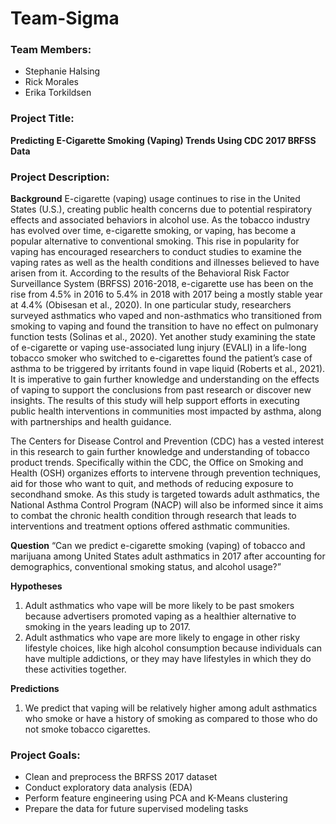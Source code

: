 # Team-Sigma

### Team Members:
- Stephanie Halsing
- Rick Morales
- Erika Torkildsen

### Project Title:
**Predicting E-Cigarette Smoking (Vaping) Trends Using CDC 2017 BRFSS Data**

### Project Description:
**Background**
E-cigarette (vaping) usage continues to rise in the United States (U.S.), creating public health concerns due to potential respiratory effects and associated behaviors in alcohol use. As the tobacco industry has evolved over time, e-cigarette smoking, or vaping, has become a popular alternative to conventional smoking. This rise in popularity for vaping has encouraged researchers to conduct studies to examine the vaping rates as well as the health conditions and illnesses believed to have arisen from it. According to the results of the Behavioral Risk Factor Surveillance System (BRFSS) 2016-2018, e-cigarette use has been on the rise from 4.5% in 2016 to 5.4% in 2018 with 2017 being a mostly stable year at 4.4% (Obisesan et al., 2020). In one particular study, researchers surveyed asthmatics who vaped and non-asthmatics who transitioned from smoking to vaping and found the transition to have no effect on pulmonary function tests (Solinas et al., 2020). Yet another study examining the state of e-cigarette or vaping use-associated lung injury (EVALI) in a life-long tobacco smoker who switched to e-cigarettes found the patient’s case of asthma to be triggered by irritants found in vape liquid (Roberts et al., 2021). It is imperative to gain further knowledge and understanding on the effects of vaping to support the conclusions from past research or discover new insights. The results of this study will help support efforts in executing public health interventions in communities most impacted by asthma, along with partnerships and health guidance.

The Centers for Disease Control and Prevention (CDC) has a vested interest in this research to gain further knowledge and understanding of tobacco product trends. Specifically within the CDC, the Office on Smoking and Health (OSH) organizes efforts to intervene through prevention techniques, aid for those who want to quit, and methods of reducing exposure to secondhand smoke. As this study is targeted towards adult asthmatics, the National Asthma Control Program (NACP) will also be informed since it aims to combat the chronic health condition through research that leads to interventions and treatment options offered asthmatic communities.

**Question**
“Can we predict e-cigarette smoking (vaping) of tobacco and marijuana among United States adult asthmatics in 2017 after accounting for demographics, conventional smoking status, and alcohol usage?”

**Hypotheses**
1. Adult asthmatics who vape will be more likely to be past smokers because advertisers promoted vaping as a healthier alternative to smoking in the years leading up to 2017.
2. Adult asthmatics who vape are more likely to engage in other risky lifestyle choices, like high alcohol consumption because individuals can have multiple addictions, or they may have lifestyles in which they do these activities together.

**Predictions**
1. We predict that vaping will be relatively higher among adult asthmatics who smoke or have a history of smoking as compared to those who do not smoke tobacco cigarettes.

### Project Goals:
- Clean and preprocess the BRFSS 2017 dataset
- Conduct exploratory data analysis (EDA)
- Perform feature engineering using PCA and K-Means clustering
- Prepare the data for future supervised modeling tasks
